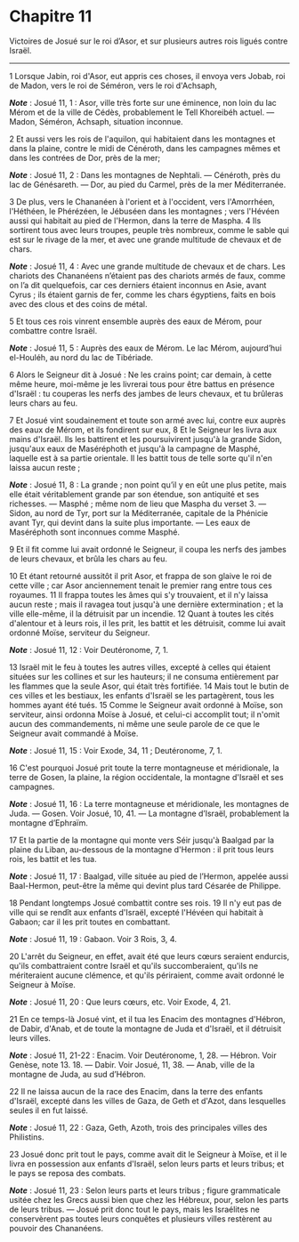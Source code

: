 # Chapitre 11

Victoires de Josué sur le roi d’Asor, et sur plusieurs autres rois ligués contre Israël.

***

1 Lorsque Jabin, roi d'Asor, eut appris ces choses, il envoya vers Jobab, roi de Madon, vers le roi de Séméron, vers le roi d'Achsaph,

***Note*** :  Josué 11, 1 : Asor, ville très forte sur une éminence, non loin du lac Mérom et de la ville de Cédès, probablement le Tell Khoreibéh actuel. ― Madon, Séméron, Achsaph, situation inconnue.

2 Et aussi vers les rois de l'aquilon, qui habitaient dans les montagnes et dans la plaine, contre le midi de Cénéroth, dans les campagnes mêmes et dans les contrées de Dor, près de la mer;

***Note*** :  Josué 11, 2 : Dans les montagnes de Nephtali. ― Cénéroth, près du lac de Génésareth. ― Dor, au pied du Carmel, près de la mer Méditerranée.

3 De plus, vers le Chananéen à l'orient et à l'occident, vers l'Amorrhéen, l'Héthéen, le Phérézéen, le Jébuséen dans les montagnes ; vers l'Hévéen aussi qui habitait au pied de l'Hermon, dans la terre de Maspha. 4 Ils sortirent tous avec leurs troupes, peuple très nombreux, comme le sable qui est sur le rivage de la mer, et avec une grande multitude de chevaux et de chars.

***Note*** :  Josué 11, 4 : Avec une grande multitude de chevaux et de chars. Les chariots des Chananéens n’étaient pas des chariots armés de faux, comme on l’a dit quelquefois, car ces derniers étaient inconnus en Asie, avant Cyrus ; ils étaient garnis de fer, comme les chars égyptiens, faits en bois avec des clous et des coins de métal.

5 Et tous ces rois vinrent ensemble auprès des eaux de Mérom, pour combattre contre Israël.

***Note*** :  Josué 11, 5 : Auprès des eaux de Mérom. Le lac Mérom, aujourd’hui el-Houléh, au nord du lac de Tibériade.


6 Alors le Seigneur dit à Josué : Ne les crains point; car demain, à cette même heure, moi-même je les livrerai tous pour être battus en présence d'Israël : tu couperas les nerfs des jambes de leurs chevaux, et tu brûleras leurs chars au feu.


7 Et Josué vint soudainement et toute son armé avec lui, contre eux auprès des eaux de Mérom, et ils fondirent sur eux, 8 Et le Seigneur les livra aux mains d'Israël. Ils les battirent et les poursuivirent jusqu'à la grande Sidon, jusqu'aux eaux de Maséréphoth et jusqu'à la campagne de Masphé, laquelle est à sa partie orientale. Il les battit tous de telle sorte qu'il n'en laissa aucun reste ;

***Note*** :  Josué 11, 8 : La grande ; non point qu’il y en eût une plus petite, mais elle était véritablement grande par son étendue, son antiquité et ses richesses. ― Masphé ; même nom de lieu que Maspha du verset 3. ― Sidon, au nord de Tyr, port sur la Méditerranée, capitale de la Phénicie avant Tyr, qui devint dans la suite plus importante. ― Les eaux de Maséréphoth sont inconnues comme Masphé.

9 Et il fit comme lui avait ordonné le Seigneur, il coupa les nerfs des jambes de leurs chevaux, et brûla les chars au feu.


10 Et étant retourné aussitôt il prit Asor, et frappa de son glaive le roi de cette ville ; car Asor anciennement tenait le premier rang entre tous ces royaumes. 11 Il frappa toutes les âmes qui s'y trouvaient, et il n'y laissa aucun reste ; mais il ravagea tout jusqu'à une dernière extermination ; et la ville elle-même, il la détruisit par un incendie. 12 Quant à toutes les cités d'alentour et à leurs rois, il les prit, les battit et les détruisit, comme lui avait ordonné Moïse, serviteur du Seigneur.

***Note*** :  Josué 11, 12 : Voir Deutéronome, 7, 1.

13 Israël mit le feu à toutes les autres villes, excepté à celles qui étaient situées sur les collines et sur les hauteurs; il ne consuma entièrement par les flammes que la seule Asor, qui était très fortifiée. 14 Mais tout le butin de ces villes et les bestiaux, les enfants d'Israël se les partagèrent, tous les hommes ayant été tués. 15 Comme le Seigneur avait ordonné à Moïse, son serviteur, ainsi ordonna Moïse à Josué, et celui-ci accomplit tout; il n'omit aucun des commandements, ni même une seule parole de ce que le Seigneur avait commandé à Moïse.

***Note*** :  Josué 11, 15 : Voir Exode, 34, 11 ; Deutéronome, 7, 1.


16 C'est pourquoi Josué prit toute la terre montagneuse et méridionale, la terre de Gosen, la plaine, la région occidentale, la montagne d'Israël et ses campagnes.

***Note*** :  Josué 11, 16 : La terre montagneuse et méridionale, les montagnes de Juda. ― Gosen. Voir Josué, 10, 41. ― La montagne d’Israël, probablement la montagne d’Ephraïm.

17 Et la partie de la montagne qui monte vers Séir jusqu'à Baalgad par la plaine du Liban, au-dessous de la montagne d'Hermon : il prit tous leurs rois, les battit et les tua.

***Note*** :  Josué 11, 17 : Baalgad, ville située au pied de l’Hermon, appelée aussi Baal-Hermon, peut-être la même qui devint plus tard Césarée de Philippe.

18 Pendant longtemps Josué combattit contre ses rois. 19 Il n'y eut pas de ville qui se rendît aux enfants d'Israël, excepté l'Hévéen qui habitait à Gabaon; car il les prit toutes en combattant.

***Note*** :  Josué 11, 19 : Gabaon. Voir 3 Rois, 3, 4.

20 L'arrêt du Seigneur, en effet, avait été que leurs cœurs seraient endurcis, qu'ils combattraient contre Israël et qu'ils succomberaient, qu'ils ne mériteraient aucune clémence, et qu'ils périraient, comme avait ordonné le Seigneur à Moïse.

***Note*** :  Josué 11, 20 : Que leurs cœurs, etc. Voir Exode, 4, 21.


21 En ce temps-là Josué vint, et il tua les Enacim des montagnes d'Hébron, de Dabir, d'Anab, et de toute la montagne de Juda et d'Israël, et il détruisit leurs villes.

***Note*** :  Josué 11, 21-22 : Enacim. Voir Deutéronome, 1, 28. ― Hébron. Voir Genèse, note 13. 18. ― Dabir. Voir Josué, 11, 38. ― Anab, ville de la montagne de Juda, au sud d’Hébron.

22 Il ne laissa aucun de la race des Enacim, dans la terre des enfants d'Israël, excepté dans les villes de Gaza, de Geth et d'Azot, dans lesquelles seules il en fut laissé.

***Note*** :  Josué 11, 22 : Gaza, Geth, Azoth, trois des principales villes des Philistins.


23 Josué donc prit tout le pays, comme avait dit le Seigneur à Moïse, et il le livra en possession aux enfants d'Israël, selon leurs parts et leurs tribus; et le pays se reposa des combats.

***Note*** :  Josué 11, 23 : Selon leurs parts et leurs tribus ; figure grammaticale usitée chez les Grecs aussi bien que chez les Hébreux, pour, selon les parts de leurs tribus. ― Josué prit donc tout le pays, mais les Israélites ne conservèrent pas toutes leurs conquêtes et plusieurs villes restèrent au pouvoir des Chananéens.

